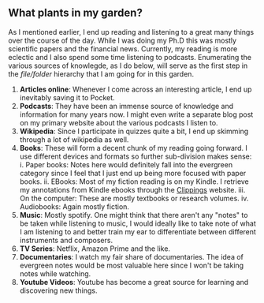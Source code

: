 ## What plants in my garden? 

As I mentioned earlier, I end up reading and listening to a great many things over the course of the day. While I was doing my Ph.D this was mostly scientific papers and the financial news. Currently, my reading is more eclectic and I also spend some time listening to podcasts. Enumerating the various sources of knowlegde, as I do below, will serve as the first step in the *file/folder* hierarchy that I am going for in this garden. 

1. __Articles online__: Whenever I come across an interesting article, I end up inevitably saving it to Pocket. 
2. __Podcasts__: They have been an immense source of knowledge and information for many years now. I might even write a separate blog post on my primary website about the various podcasts I listen to. 
3. __Wikipedia__: Since I participate in quizzes quite a bit, I end up skimming through a lot of wikipedia as well. 
4. __Books__: These will form a decent chunk of my reading going forward. I use different devices and formats so further sub-division makes sense:
    i. Paper books: Notes here would definitely fall into the evergreen category since I feel that I just end up being more focused with paper books. 
    ii. EBooks: Most of my fiction reading is on my Kindle. I retrieve my annotations from Kindle ebooks through the [Clippings](clippings.io) website.
    iii. On the computer: These are mostly textbooks or research volumes. 
    iv. Audiobooks: Again mostly fiction. 
5. __Music__: Mostly spotify. One might think that there aren't any "notes" to be taken while listening to music, I would ideally like to take note of what I am listening to and better train my ear to differentiate between different instruments and composers. 
6. __TV Series__: Netflix, Amazon Prime and the like. 
7. __Documentaries__: I watch my fair share of documentaries. The idea of evergreen notes would be most valuable here since I won't be taking notes while watching. 
8. __Youtube Videos__: Youtube has become a great source for learning and discovering new things. 